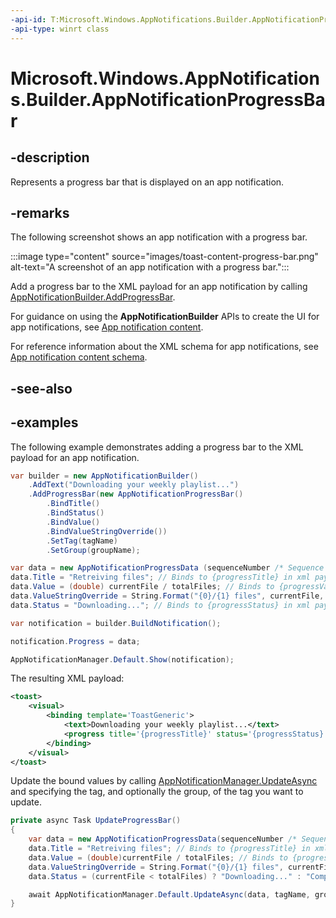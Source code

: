 ```yaml
---
-api-id: T:Microsoft.Windows.AppNotifications.Builder.AppNotificationProgressBar
-api-type: winrt class
---
```


# Microsoft.Windows.AppNotifications.Builder.AppNotificationProgressBar

<!--
public sealed class AppNotificationProgressBar
-->


## -description

Represents a progress bar that is displayed on an app notification.

## -remarks

The following screenshot shows an app notification with a progress bar.

:::image type="content" source="images/toast-content-progress-bar.png" alt-text="A screenshot of an app notification with a progress bar.":::

Add a progress bar to the XML payload for an app notification by calling [AppNotificationBuilder.AddProgressBar](xref:Microsoft.Windows.AppNotifications.Builder.AppNotificationBuilder.AddProgressBar(Microsoft.Windows.AppNotifications.Builder.AppNotificationProgressBar)). 

For guidance on using the **AppNotificationBuilder** APIs to create the UI for app notifications, see [App notification content](/windows/apps/design/shell/tiles-and-notifications/adaptive-interactive-toasts).

For reference information about the XML schema for app notifications, see [App notification content schema](/windows/apps/design/shell/tiles-and-notifications/toast-schema).

## -see-also

## -examples

The following example demonstrates adding a progress bar to the XML payload for an app notification. 

```csharp
var builder = new AppNotificationBuilder()
    .AddText("Downloading your weekly playlist...")
    .AddProgressBar(new AppNotificationProgressBar()
        .BindTitle()
        .BindStatus()
        .BindValue()
        .BindValueStringOverride())
        .SetTag(tagName)
        .SetGroup(groupName);

var data = new AppNotificationProgressData (sequenceNumber /* Sequence number */);
data.Title = "Retreiving files"; // Binds to {progressTitle} in xml payload
data.Value = (double) currentFile / totalFiles; // Binds to {progressValue} in xml payload
data.ValueStringOverride = String.Format("{0}/{1} files", currentFile, totalFiles); // Binds to {progressValueString} in xml payload
data.Status = "Downloading..."; // Binds to {progressStatus} in xml payload

var notification = builder.BuildNotification();

notification.Progress = data;

AppNotificationManager.Default.Show(notification);
```

The resulting XML payload:

```xml
<toast>
    <visual>
        <binding template='ToastGeneric'>
            <text>Downloading your weekly playlist...</text>
            <progress title='{progressTitle}' status='{progressStatus}' value='{progressValue}' valueStringOverride='{progressValueString}'/>
        </binding>
    </visual>
</toast>
```

Update the bound values by calling [AppNotificationManager.UpdateAsync](xref:Microsoft.Windows.AppNotifications.AppNotificationManager.UpdateAsync(Microsoft.Windows.AppNotifications.AppNotificationProgressData,System.String)) and specifying the tag, and optionally the group, of the tag you want to update.

```csharp
private async Task UpdateProgressBar()
{
    var data = new AppNotificationProgressData(sequenceNumber /* Sequence number */);
    data.Title = "Retreiving files"; // Binds to {progressTitle} in xml payload
    data.Value = (double)currentFile / totalFiles; // Binds to {progressValue} in xml payload
    data.ValueStringOverride = String.Format("{0}/{1} files", currentFile, totalFiles); // Binds to {progressValueString} in xml payload
    data.Status = (currentFile < totalFiles) ? "Downloading..." : "Complete!"; // Binds to {progressStatus} in xml payload

    await AppNotificationManager.Default.UpdateAsync(data, tagName, groupName);
}
```
